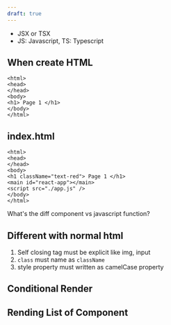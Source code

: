 ```yaml
---
draft: true
---
```

- JSX or TSX
- JS: Javascript, TS: Typescript

## When create HTML
```
<html>
<head>
</head>
<body>
<h1> Page 1 </h1>
</body>
</html>
```

## index.html
```
<html>
<head>
</head>
<body>
<h1 className="text-red"> Page 1 </h1>
<main id="react-app"></main>
<script src="./app.js" />
</body>
</html>
```

What's the diff component vs javascript function?

## Different with normal html

1. Self closing tag must be explicit like img, input
2. `class` must name as `className`
3. style property must written as camelCase property

## Conditional Render
## Rending List of Component
